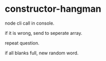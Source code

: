 # constructor-hangman

node cli call in console.

<!-- show array of blanks in the Terminal. -->

<!-- inquirer call. -->

<!-- guess a letter. -->

<!-- if it is correct, fill in blanks. -->

if it is wrong, send to seperate array.

repeat question.

if all blanks full, new random word.